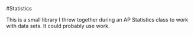 #Statistics

This is a small library I threw together during an AP Statistics class to work with data sets. It could probably use work.
